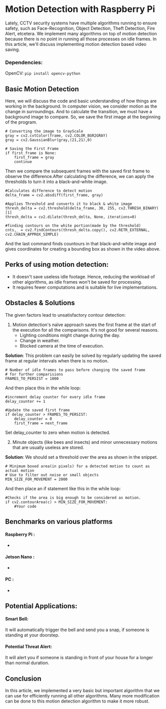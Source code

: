 # Motion Detection with Raspberry Pi

Lately, CCTV security systems have multiple algorithms running to ensure safety, such as Face-Recognition, Object Detection, Theft Detection, Fire Alert, etcetera.
We implement many algorithms on top of motion detection because there is no point in running all those processes on idle frames. In this article, we'll discuss implementing motion detection based video saving.

### Dependencies:
OpenCV: ```pip install opencv-python```

## Basic Motion Detection
Here, we will discuss the code and basic understanding of how things are working in the background. In computer vision, we consider motion as the change in surroundings. And to calculate the transition, we must have a background image to compare. So, we save the first image at the beginning of the program.


```
# Converting the image to GrayScale
gray = cv2.cvtColor(frame, cv2.COLOR_BGR2GRAY)
gray = cv2.GaussianBlur(gray,(21,21),0)

# Saving the First Frame
if first_frame is None:
    first_frame = gray
    continue
```

Then we compare the subsequent frames with the saved first frame to observe the difference.After calculating the difference, we can apply the thresholds to turn it into a black-and-white image. 

```
#Calculates difference to detect motion
delta_frame = cv2.absdiff(first_frame, gray)

#Applies Threshold and converts it to black & white image
thresh_delta = cv2.threshold(delta_frame, 30, 255, cv2.THRESH_BINARY)[1]
thresh_delta = cv2.dilate(thresh_delta, None, iterations=0)

#finding contours on the white portion(made by the threshold)
cnts,_ = cv2.findContours(thresh_delta.copy(), cv2.RETR_EXTERNAL, cv2.CHAIN_APPROX_SIMPLE)

```

And the last command finds countours in that black-and-white image and gives coordinates for creating a bounding box as shown in the video above.

## Perks of using motion detection:
- It doesn't save useless idle footage. Hence, reducing the workload of other algorithms, as idle frames won't be saved for processing.
- It requires fewer computations and is suitable for live implementations.
## Obstacles & Solutions
The given factors lead to unsatisfactory contour detection:
1. Motion detection's naïve approach saves the first frame at the start of the execution for all the comparisons. It's not good for several reasons.
    - Lighting conditions might change during the day.
    - Change in weather.
    - Blocked camera at the time of execution.

**Solution**: This problem can easily be solved by regularly updating the saved frame at regular intervals when there is no motion.
```
# Number of idle frames to pass before changing the saved frame 
# for further comparisions
FRAMES_TO_PERSIST = 1000
```
And then place this in the while loop:
```
#increment delay counter for every idle frame
delay_counter += 1

#Update the saved first frame
if delay_counter > FRAMES_TO_PERSIST:
    delay_counter = 0
    first_frame = next_frame
```
Set delay_counter to zero when motion is detected. 

2. Minute objects (like bees and insects) and minor unnecessary motions that are usually useless are stored.

**Solution**: We should set a threshold over the area as shown in the snippet.

```
# Minimum boxed area(in pixels) for a detected motion to count as actual motion
# Use to filter out noise or small objects
MIN_SIZE_FOR_MOVEMENT = 2000
```

And then place an if statement like this in the while loop:
```
#Checks if the area is big enough to be considered as motion.
if cv2.contourArea(c) > MIN_SIZE_FOR_MOVEMENT:
    #Your code
```


## Benchmarks on various platforms
#### Raspberry Pi :
- 
#### Jetson Nano :
- 
#### PC :
- 


## Potential Applications:
#### Smart Bell: 
It will automatically trigger the bell and send you a snap, if someone is standing at your doorstep.

#### Potential Threat Alert:
It will alert you if someone is standing in front of your house for a longer than normal duration.

## Conclusion
In this article, we implemented a very basic but important algorithm that we can use for efficiently running all other algorithms. Many more modification can be done to this motion detection algorithm to make it more robust.


